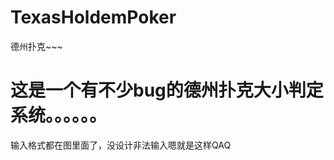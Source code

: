 # TexasHoldemPoker
德州扑克~~~

这是一个有不少bug的德州扑克大小判定系统。。。。。。
=======================================================
输入格式都在图里面了，没设计非法输入嗯就是这样QAQ
